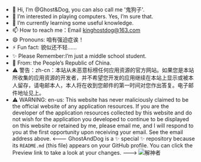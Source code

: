 - 👻 Hi, I’m @Ghost&Dog, you can also call me '鬼狗子'.
- 👀 I’m interested in playing computers. Yes, I’m sure that.
- 🌱 I’m currently learning some useful knowledge.
- 📫 How to reach me：Email kinghostdog@163.com
- 😄 Pronouns: 咱有强迫症诶！
- ⚡ Fun fact: 貌似还不轻......
- ✨ Please Remember:I’m just a middle school student.
- 💖 From: the People’s Republic of China.
- ⚠️ 警告：zh-cn：本站从未恶意标榜任何应用资源的官方网站。如果您是本站所收集的应用资源的开发者，并不希望您开发的应用继续在本站上显示或被本人留存，请电邮本人，本人将在收到您邮件的第一时间对您作出答复。电子邮件地址见上。
- ⚠️ WARNING: en-us: This website has never maliciously claimed to be the official website of any application resources. If you are the developer of the application resources collected by this website and do not wish for the application you developed to continue to be displayed on this website or retained by me, please email me, and I will respond to you at the first opportunity upon receiving your email. See the email address above.
<---
GhostAndDog is a ✨ special ✨ repository because its `README.md` (this file) appears on your GitHub profile.
You can click the Preview link to take a look at your changes.
--->
  ![解神者](https://github.com/GhostAndDog/GhostAndDog/assets/153091569/ff6e6082-a37e-4273-90aa-19f8f71167da)
